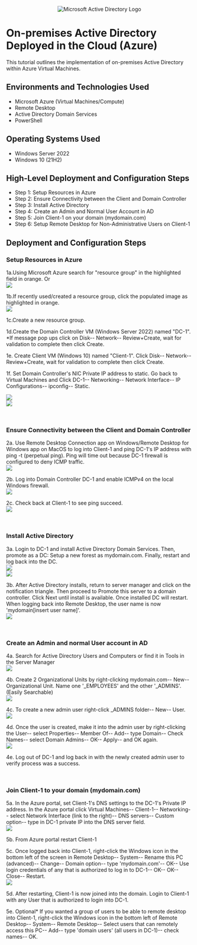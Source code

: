 <p align="center">
<img src="https://i.imgur.com/pU5A58S.png" alt="Microsoft Active Directory Logo"/>
</p>

<h1>On-premises Active Directory Deployed in the Cloud (Azure)</h1>
This tutorial outlines the implementation of on-premises Active Directory within Azure Virtual Machines.<br />


<!-- <h2>Video Demonstration</h2> -->

<!-- - ### [YouTube: How to Deploy on-premises Active Directory within Azure Compute](https://www.youtube.com) -->

<h2>Environments and Technologies Used</h2>

- Microsoft Azure (Virtual Machines/Compute)
- Remote Desktop
- Active Directory Domain Services
- PowerShell

<h2>Operating Systems Used </h2>

- Windows Server 2022
- Windows 10 (21H2)

<h2>High-Level Deployment and Configuration Steps</h2>

- Step 1: Setup Resources in Azure
- Step 2: Ensure Connectivity between the Client and Domain Controller
- Step 3: Install Active Directory
- Step 4: Create an Admin and Normal User Account in AD
- Step 5: Join Client-1 on your domain (mydomain.com)
- Step 6: Setup Remote Desktop for Non-Administrative Users on Client-1


<h2>Deployment and Configuration Steps</h2>

<h3>Setup Resources in Azure</h3>

<p>
1a.Using Microsoft Azure search for "resource group" in the highlighted field in orange. Or<br>
  <img src="https://github.com/Jayjohn1337/configure-ad/assets/67848718/90797d4c-0cb8-4c82-89d0-32cf65823187"/><br>

1b.If recently used/created a resource group, click the populated image as highlighted in orange.<br> 
  <img src="https://github.com/Jayjohn1337/configure-ad/assets/67848718/ab7b689e-5d0c-49c7-bd5e-73f1c72da15a"/><br>

1c.Create a new resource group.<br> 
  <!--<img src="https://github.com/Jayjohn1337/configure-ad/assets/67848718/7088343a-0090-475b-93fb-0d3ccbc65032"/><br>
  <img src="https://github.com/Jayjohn1337/configure-ad/assets/67848718/f7d1fc4f-c28c-4a43-bfef-082653dfef9e"/><br>
  <img src="https://github.com/Jayjohn1337/configure-ad/assets/67848718/620c2b3c-b7b7-4b4d-a4d7-06f38a3f8954"/><br> -->

1d.Create the Domain Controller VM (Windows Server 2022) named "DC-1". *If message pop ups click on Disk-- Network-- Review+Create, wait for validation to complete then click Create.<br>
  <!--<img src="https://github.com/Jayjohn1337/configure-ad/assets/67848718/72a45546-ea6d-4103-ae7a-98625750eddf"/><br>
  <img src="https://github.com/Jayjohn1337/configure-ad/assets/67848718/b5547bea-16fe-4809-92e2-145446db3c3b"/><br>
  <img src="https://github.com/Jayjohn1337/configure-ad/assets/67848718/5b651d55-2a7a-4faf-b95e-beecd62fb1d9"/><br>-->

1e. Create Client VM (Windows 10) named "Client-1". Click Disk-- Network-- Review+Create, wait for validation to complete then click Create.<br>
  <!--<img src="https://github.com/Jayjohn1337/configure-ad/assets/67848718/18eb9691-33ce-4a11-8472-3a9e796a79ff"/><br>
  <img src="https://github.com/Jayjohn1337/configure-ad/assets/67848718/324b4ded-65fd-4b67-b22f-47598bca2eb5"/><br> -->

1f. Set Domain Controller's NIC Private IP address to static. Go back to Virtual Machines and Click DC-1-- Networking-- Network Interface-- IP Configurations-- ipconfig-- Static.<br>
  <!--<img src="https://github.com/Jayjohn1337/configure-ad/assets/67848718/43af6eb8-ce2b-40a1-aa72-103cc11c28c7"/><br>
  <img src="https://github.com/Jayjohn1337/configure-ad/assets/67848718/1943b3ef-ddf7-4108-bc34-f3939fb76db2"/><br>
  <img src="https://github.com/Jayjohn1337/configure-ad/assets/67848718/8707dc5c-0c3d-4fe9-88f6-db80922c5c6a"/><br>
  <img src="https://github.com/Jayjohn1337/configure-ad/assets/67848718/9dba2f89-dc2b-46c6-826c-a50c536e34d2"/><br>
  <img src="https://github.com/Jayjohn1337/configure-ad/assets/67848718/a050a047-6033-454b-8fdf-c9e17a3baecf"/><br>-->
  <img src="https://github.com/Jayjohn1337/configure-ad/assets/67848718/26adf0e0-afb4-47cd-8556-766c76ed22f8"/><br>
  <img src="https://github.com/Jayjohn1337/configure-ad/assets/67848718/2bb9aef4-dd14-4b0f-8b90-a8b2653ce5b1"/><br>

</p>

<br />

<h3>Ensure Connectivity between the Client and Domain Controller</h3>

<p>
2a. Use Remote Desktop Connection app on Windows/Remote Desktop for Windows app on MacOS to log into Client-1 and ping DC-1's IP address with ping -t (perpetual ping). Ping will time out because DC-1 firewall is configured to deny ICMP traffic.<br>
  <img src="https://github.com/Jayjohn1337/configure-ad/assets/67848718/2c6efb41-2eca-4abd-b599-ad4208f522ba"/>

2b. Log into Domain Controller DC-1 and enable ICMPv4 on the local Windows firewall.<br>
  <img src="https://github.com/Jayjohn1337/configure-ad/assets/67848718/3cd9565e-b55f-4de5-85a5-ad1c1492f3c1"/><br>

2c. Check back at Client-1 to see ping succeed.<br>
  <img src="https://github.com/Jayjohn1337/configure-ad/assets/67848718/70dd24e4-5c87-48bc-ba9e-7884d34361a8"/><br>
</p>

<br />

<h3>Install Active Directory</h3>

<p>
3a. Login to DC-1 and install Active Directory Domain Services. Then, promote as a DC: Setup a new forest as mydomain.com. Finally, restart and log back into the DC.<br>
  <img src="https://github.com/Jayjohn1337/configure-ad/assets/67848718/fb732f2a-7940-4218-b364-7014242b7c32"/><br>
  <img src="https://github.com/Jayjohn1337/configure-ad/assets/67848718/1d1a65c7-f06d-4094-952c-34aafb48b3d2"/><br>

3b. After Active Directory installs, return to server manager and click on the notification triangle. Then proceed to Promote this server to a domain controller. Click Next until install is available. Once installed DC will restart. When logging back into Remote Desktop, the user name is now 'mydomain\[insert user name]'. <br>
  <img src="https://github.com/Jayjohn1337/configure-ad/assets/67848718/0935f8df-06af-4705-8292-83bd38754bb8"/><br>

  </p>
<br />

<h3>Create an Admin and normal User account in AD</h3>

<p>
4a. Search for Active Directory Users and Computers or find it in Tools in the Server Manager<br>
  <img src="https://github.com/Jayjohn1337/configure-ad/assets/67848718/71da65f7-f536-477e-b3bb-4ff669d81f55"/><br>

4b. Create 2 Organizational Units by right-clicking mydomain.com-- New-- Organizational Unit. Name one '_EMPLOYEES' and the other '_ADMINS'.(Easily Searchable)<br>
  <img src="https://github.com/Jayjohn1337/configure-ad/assets/67848718/e3698cbb-9a3e-4b39-b209-297163548194"/><br>

4c. To create a new admin user right-click _ADMINS folder-- New-- User. <br>
  <img src="https://github.com/Jayjohn1337/configure-ad/assets/67848718/46aa3404-9f91-4449-b142-e8040467bc8c"/><br>

4d. Once the user is created, make it into the admin user by right-clicking the User-- select Properties-- Member Of-- Add-- type Domain-- Check Names-- select Domain Admins-- OK-- Apply-- and OK again.<br>
  <img src="https://github.com/Jayjohn1337/configure-ad/assets/67848718/79edd328-dd79-4dfb-b5ed-d2d43d09f4a9"/><br>

4e. Log out of DC-1 and log back in with the newly created admin user to verify process was a success.<br>
</p>

<br />

<h3>Join Client-1 to your domain (mydomain.com)</h3>

<p>
5a. In the Azure portal, set Client-1's DNS settings to the DC-1's Private IP address. In the Azure portal click Virtual Machines-- Client-1-- Networking-- select Network Interface (link to the right)-- DNS servers-- Custom option-- type in DC-1 private IP into the DNS server field.<br>
  <img src="https://github.com/Jayjohn1337/configure-ad/assets/67848718/c1cacc51-050f-49ce-a5b9-ccd7faf16461"/><br>

5b. From Azure portal restart Client-1<br>

5c. Once logged back into Client-1, right-click the Windows icon in the bottom left of the screen in Remote Desktop-- System-- Rename this PC (advanced)-- Change-- Domain option-- type 'mydomain.com'-- OK-- Use login credentials of any that is authorized to log in to DC-1-- OK-- OK-- Close-- Restart.<br> 
  <img src="https://github.com/Jayjohn1337/configure-ad/assets/67848718/4184e4b3-97b0-46bb-9845-795a177251f0"/><br>

5d. After restarting, Client-1 is now joined into the domain. Login to Client-1 with any User that is authorized to login into DC-1.<br>

5e. Optional* If you wanted a group of users to be able to remote desktop into Client-1, right-click the Windows icon in the bottom left of Remote Desktop-- System-- Remote Desktop-- Select users that can remotely access this PC-- Add-- type 'domain users' (all users in DC-1)-- check names-- OK.<br>

</p>
<br />

